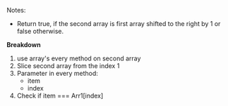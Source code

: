 Notes:

- Return true, if the second array is first array shifted to the right by 1 or false otherwise.

**Breakdown**

1. use array's every method on second array
2. Slice second array from the index 1
3. Parameter in every method:
   - item
   - index
4. Check if item === Arr1[index]
